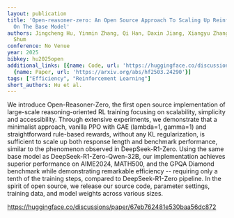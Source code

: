 ```yaml
---
layout: publication
title: 'Open-reasoner-zero: An Open Source Approach To Scaling Up Reinforcement Learning
  On The Base Model'
authors: Jingcheng Hu, Yinmin Zhang, Qi Han, Daxin Jiang, Xiangyu Zhang, Heung-yeung
  Shum
conference: No Venue
year: 2025
bibkey: hu2025open
additional_links: [{name: Code, url: 'https://huggingface.co/discussions/paper/67eb762481e530baa56dc872'},
  {name: Paper, url: 'https://arxiv.org/abs/hf2503.24290'}]
tags: ["Efficiency", "Reinforcement Learning"]
short_authors: Hu et al.
---
```

We introduce Open-Reasoner-Zero, the first open source implementation of large-scale reasoning-oriented RL training focusing on scalability, simplicity and accessibility. Through extensive experiments, we demonstrate that a minimalist approach, vanilla PPO with GAE (lambda=1, gamma=1) and straightforward rule-based rewards, without any KL regularization, is sufficient to scale up both response length and benchmark performance, similar to the phenomenon observed in DeepSeek-R1-Zero. Using the same base model as DeepSeek-R1-Zero-Qwen-32B, our implementation achieves superior performance on AIME2024, MATH500, and the GPQA Diamond benchmark while demonstrating remarkable efficiency -- requiring only a tenth of the training steps, compared to DeepSeek-R1-Zero pipeline. In the spirit of open source, we release our source code, parameter settings, training data, and model weights across various sizes.

https://huggingface.co/discussions/paper/67eb762481e530baa56dc872